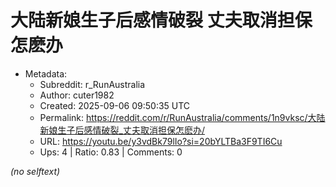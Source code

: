 # 大陆新娘生子后感情破裂 丈夫取消担保怎麽办

- Metadata:
  - Subreddit: r_RunAustralia
  - Author: cuter1982
  - Created: 2025-09-06 09:50:35 UTC
  - Permalink: https://reddit.com/r/RunAustralia/comments/1n9vksc/大陆新娘生子后感情破裂_丈夫取消担保怎麽办/
  - URL: https://youtu.be/y3vdBk79lIo?si=20bYLTBa3F9TI6Cu
  - Ups: 4 | Ratio: 0.83 | Comments: 0

_(no selftext)_
